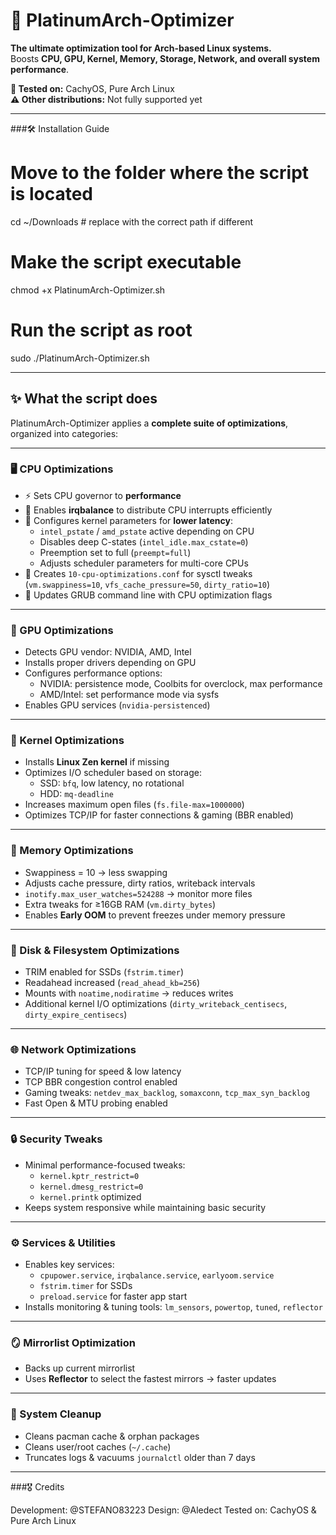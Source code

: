 # 🚀 PlatinumArch-Optimizer

**The ultimate optimization tool for Arch-based Linux systems.**  
Boosts **CPU, GPU, Kernel, Memory, Storage, Network, and overall system performance**.  

**🧪 Tested on:** CachyOS, Pure Arch Linux  
**⚠️ Other distributions:** Not fully supported yet

---
###🛠 Installation Guide 

# Move to the folder where the script is located
cd ~/Downloads  # replace with the correct path if different

# Make the script executable
chmod +x PlatinumArch-Optimizer.sh

# Run the script as root
sudo ./PlatinumArch-Optimizer.sh


---

## ✨ What the script does

PlatinumArch-Optimizer applies a **complete suite of optimizations**, organized into categories:

---

### 🖥 CPU Optimizations

- ⚡ Sets CPU governor to **performance**  
- 🔄 Enables **irqbalance** to distribute CPU interrupts efficiently  
- 🧩 Configures kernel parameters for **lower latency**:
  - `intel_pstate` / `amd_pstate` active depending on CPU  
  - Disables deep C-states (`intel_idle.max_cstate=0`)  
  - Preemption set to full (`preempt=full`)  
  - Adjusts scheduler parameters for multi-core CPUs  
- 📝 Creates `10-cpu-optimizations.conf` for sysctl tweaks (`vm.swappiness=10`, `vfs_cache_pressure=50`, `dirty_ratio=10`)  
- 🔧 Updates GRUB command line with CPU optimization flags

---

### 🎨 GPU Optimizations

- Detects GPU vendor: NVIDIA, AMD, Intel  
- Installs proper drivers depending on GPU  
- Configures performance options:
  - NVIDIA: persistence mode, Coolbits for overclock, max performance  
  - AMD/Intel: set performance mode via sysfs  
- Enables GPU services (`nvidia-persistenced`)

---

### 🐧 Kernel Optimizations

- Installs **Linux Zen kernel** if missing  
- Optimizes I/O scheduler based on storage:
  - SSD: `bfq`, low latency, no rotational  
  - HDD: `mq-deadline`  
- Increases maximum open files (`fs.file-max=1000000`)  
- Optimizes TCP/IP for faster connections & gaming (BBR enabled)

---

### 🧠 Memory Optimizations

- Swappiness = 10 → less swapping  
- Adjusts cache pressure, dirty ratios, writeback intervals  
- `inotify.max_user_watches=524288` → monitor more files  
- Extra tweaks for ≥16GB RAM (`vm.dirty_bytes`)  
- Enables **Early OOM** to prevent freezes under memory pressure

---

### 💾 Disk & Filesystem Optimizations

- TRIM enabled for SSDs (`fstrim.timer`)  
- Readahead increased (`read_ahead_kb=256`)  
- Mounts with `noatime,nodiratime` → reduces writes  
- Additional kernel I/O optimizations (`dirty_writeback_centisecs`, `dirty_expire_centisecs`)

---

### 🌐 Network Optimizations

- TCP/IP tuning for speed & low latency  
- TCP BBR congestion control enabled  
- Gaming tweaks: `netdev_max_backlog`, `somaxconn`, `tcp_max_syn_backlog`  
- Fast Open & MTU probing enabled

---

### 🔒 Security Tweaks

- Minimal performance-focused tweaks:
  - `kernel.kptr_restrict=0`  
  - `kernel.dmesg_restrict=0`  
  - `kernel.printk` optimized  
- Keeps system responsive while maintaining basic security

---

### ⚙️ Services & Utilities

- Enables key services:
  - `cpupower.service`, `irqbalance.service`, `earlyoom.service`  
  - `fstrim.timer` for SSDs  
  - `preload.service` for faster app start  
- Installs monitoring & tuning tools: `lm_sensors`, `powertop`, `tuned`, `reflector`

---

### 🪞 Mirrorlist Optimization

- Backs up current mirrorlist  
- Uses **Reflector** to select the fastest mirrors → faster updates

---

### 🧹 System Cleanup

- Cleans pacman cache & orphan packages  
- Cleans user/root caches (`~/.cache`)  
- Truncates logs & vacuums `journalctl` older than 7 days  

---


###🎖 Credits

Development: @STEFANO83223
Design: @Aledect
Tested on: CachyOS & Pure Arch Linux

